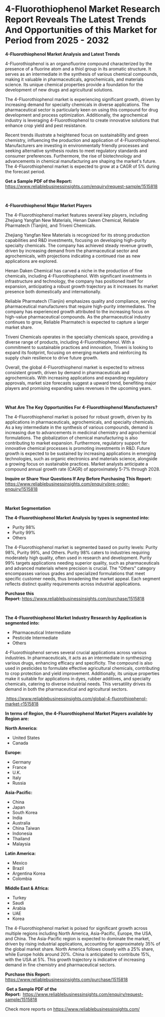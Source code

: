 <p><h1>4-Fluorothiophenol Market Research Report Reveals The Latest Trends And Opportunities of this Market for Period from 2025 - 2032</h1></p><p><strong>4-Fluorothiophenol Market Analysis and Latest Trends</strong></p>
<p><p>4-Fluorothiophenol is an organofluorine compound characterized by the presence of a fluorine atom and a thiol group in its aromatic structure. It serves as an intermediate in the synthesis of various chemical compounds, making it valuable in pharmaceuticals, agrochemicals, and materials science. Its unique chemical properties provide a foundation for the development of new drugs and agricultural solutions.</p><p>The 4-Fluorothiophenol market is experiencing significant growth, driven by increasing demand for specialty chemicals in diverse applications. The pharmaceutical sector is particularly keen on using this compound for drug development and process optimization. Additionally, the agrochemical industry is leveraging 4-Fluorothiophenol to create innovative solutions that enhance crop yield and pest resistance.</p><p>Recent trends illustrate a heightened focus on sustainability and green chemistry, influencing the production and application of 4-Fluorothiophenol. Manufacturers are investing in environmentally friendly processes and seeking alternative synthesis routes to meet regulatory standards and consumer preferences. Furthermore, the rise of biotechnology and advancements in chemical manufacturing are shaping the market's future. The 4-Fluorothiophenol market is expected to grow at a CAGR of 5% during the forecast period.</p></p>
<p><strong>Get a Sample PDF of the Report:&nbsp;</strong> <a href="https://www.reliablebusinessinsights.com/enquiry/request-sample/1515818?utm_campaign=97&utm_medium=2&utm_source=Github&utm_content=ia&utm_term=18012025&utm_id=4-fluorothiophenol">https://www.reliablebusinessinsights.com/enquiry/request-sample/1515818</a></p>
<p>&nbsp;</p>
<p><strong>4-Fluorothiophenol Major Market Players</strong></p>
<p><p>The 4-Fluorothiophenol market features several key players, including Zhejiang Yangfan New Materials, Henan Daken Chemical, Reliable Pharmatech (Tianjin), and Triveni Chemicals. </p><p>Zhejiang Yangfan New Materials is recognized for its strong production capabilities and R&D investments, focusing on developing high-purity specialty chemicals. The company has achieved steady revenue growth, driven by increasing demand from the pharmaceutical sector and agrochemicals, with projections indicating a continued rise as new applications are explored.</p><p>Henan Daken Chemical has carved a niche in the production of fine chemicals, including 4-Fluorothiophenol. With significant investments in infrastructure and technology, the company has positioned itself for expansion, anticipating a robust growth trajectory as it increases its market presence both domestically and internationally.</p><p>Reliable Pharmatech (Tianjin) emphasizes quality and compliance, serving pharmaceutical manufacturers that require high-purity intermediates. The company has experienced growth attributed to the increasing focus on high-value pharmaceutical compounds. As the pharmaceutical industry continues to grow, Reliable Pharmatech is expected to capture a larger market share.</p><p>Triveni Chemicals operates in the specialty chemicals space, providing a diverse range of products, including 4-Fluorothiophenol. With a commitment to sustainable practices and innovation, Triveni is looking to expand its footprint, focusing on emerging markets and reinforcing its supply chain resilience to drive future growth.</p><p>Overall, the global 4-Fluorothiophenol market is expected to witness consistent growth, driven by demand in pharmaceuticals and agrochemicals. With increasing applications and expanding regulatory approvals, market size forecasts suggest a upward trend, benefiting major players and promising expanding sales revenues in the upcoming years.</p></p>
<p>&nbsp;</p>
<p><strong>What Are The Key Opportunities For 4-Fluorothiophenol Manufacturers?</strong></p>
<p><p>The 4-Fluorothiophenol market is poised for robust growth, driven by its applications in pharmaceuticals, agrochemicals, and specialty chemicals. As a key intermediate in the synthesis of various compounds, demand is increasing due to advancements in medicinal chemistry and agrochemical formulations. The globalization of chemical manufacturing is also contributing to market expansion. Furthermore, regulatory support for innovative chemical processes is promoting investments in R&D. Future growth is expected to be sustained by increasing applications in emerging technologies, such as organic electronics and materials science, alongside a growing focus on sustainable practices. Market analysts anticipate a compound annual growth rate (CAGR) of approximately 5-7% through 2028.</p></p>
<p><strong>Inquire or Share Your Questions If Any Before Purchasing This Report:</strong> <a href="https://www.reliablebusinessinsights.com/enquiry/pre-order-enquiry/1515818?utm_campaign=97&utm_medium=2&utm_source=Github&utm_content=ia&utm_term=18012025&utm_id=4-fluorothiophenol">https://www.reliablebusinessinsights.com/enquiry/pre-order-enquiry/1515818</a></p>
<p>&nbsp;</p>
<p><strong>Market Segmentation</strong></p>
<p><strong>The 4-Fluorothiophenol Market Analysis by types is segmented into:</strong></p>
<p><ul><li>Purity 98%</li><li>Purity 99%</li><li>Others</li></ul></p>
<p><p>The 4-Fluorothiophenol market is segmented based on purity levels: Purity 98%, Purity 99%, and Others. Purity 98% caters to industries requiring moderately high quality, often used in research and development. Purity 99% targets applications needing superior quality, such as pharmaceuticals and advanced materials where precision is crucial. The "Others" category encompasses various grades and specialized formulations that meet specific customer needs, thus broadening the market appeal. Each segment reflects distinct quality requirements across industrial applications.</p></p>
<p><strong>Purchase this Report:&nbsp;</strong><a href="https://www.reliablebusinessinsights.com/purchase/1515818?utm_campaign=97&utm_medium=2&utm_source=Github&utm_content=ia&utm_term=18012025&utm_id=4-fluorothiophenol">https://www.reliablebusinessinsights.com/purchase/1515818</a></p>
<p>&nbsp;</p>
<p><strong>The 4-Fluorothiophenol Market Industry Research by Application is segmented into:</strong></p>
<p><ul><li>Pharmaceutical Intermediate</li><li>Pesticide Intermediate</li><li>Others</li></ul></p>
<p><p>4-Fluorothiophenol serves several crucial applications across various industries. In pharmaceuticals, it acts as an intermediate in synthesizing various drugs, enhancing efficacy and specificity. The compound is also used in pesticides to formulate effective agricultural chemicals, contributing to crop protection and yield improvement. Additionally, its unique properties make it suitable for applications in dyes, rubber additives, and specialty chemicals, catering to diverse industrial needs. This versatility drives its demand in both the pharmaceutical and agricultural sectors.</p></p>
<p><a href="https://www.reliablebusinessinsights.com/global-4-fluorothiophenol-market-r1515818?utm_campaign=97&utm_medium=2&utm_source=Github&utm_content=ia&utm_term=18012025&utm_id=4-fluorothiophenol">&nbsp;https://www.reliablebusinessinsights.com/global-4-fluorothiophenol-market-r1515818</a></p>
<p><strong>In terms of Region, the 4-Fluorothiophenol Market Players available by Region are:</strong></p>
<p>
    <p> <strong> North America: </strong>
        <ul>
            <li>United States</li>
            <li>Canada</li>
        </ul>
        </p> 
    <p> <strong> Europe: </strong>
        <ul>
            <li>Germany</li>
            <li>France</li>
            <li>U.K.</li>
            <li>Italy</li>
            <li>Russia</li>
        </ul>
        </p> 
    <p> <strong> Asia-Pacific: </strong>
        <ul>
            <li>China</li>
            <li>Japan</li>
            <li>South Korea</li>
            <li>India</li>
            <li>Australia</li>
            <li>China Taiwan</li>
            <li>Indonesia</li>
            <li>Thailand</li>
            <li>Malaysia</li>
        </ul>
        </p> 
    <p> <strong> Latin America: </strong>
        <ul>
            <li>Mexico</li>
            <li>Brazil</li>
            <li>Argentina Korea</li>
            <li>Colombia</li>
        </ul>
        </p> 
    <p> <strong> Middle East & Africa: </strong>
        <ul>
            <li>Turkey</li>
            <li>Saudi</li>
            <li>Arabia</li>
            <li>UAE</li>
            <li>Korea</li>
        </ul>
    </p>
    </p>
<p><p>The 4-Fluorothiophenol market is poised for significant growth across multiple regions including North America, Asia-Pacific, Europe, the USA, and China. The Asia-Pacific region is expected to dominate the market, driven by rising industrial applications, accounting for approximately 35% of the global market share. North America follows closely with a 25% share, while Europe holds around 20%. China is anticipated to contribute 15%, with the USA at 5%. This growth trajectory is indicative of increasing demand in fine chemistry and pharmaceutical sectors.</p></p>
<p><strong>Purchase this Report: </strong><a href="https://www.reliablebusinessinsights.com/purchase/1515818?utm_campaign=97&utm_medium=2&utm_source=Github&utm_content=ia&utm_term=18012025&utm_id=4-fluorothiophenol">https://www.reliablebusinessinsights.com/purchase/1515818</a></p>
<p>&nbsp;<strong>Get a Sample PDF of the Report:&nbsp;&nbsp;</strong><a href="https://www.reliablebusinessinsights.com/enquiry/request-sample/1515818?utm_campaign=97&utm_medium=2&utm_source=Github&utm_content=ia&utm_term=18012025&utm_id=4-fluorothiophenol">https://www.reliablebusinessinsights.com/enquiry/request-sample/1515818</a></p>
<p><strong></strong></p>
<p>Check more reports on <a href="https://www.reliablebusinessinsights.com/?utm_campaign=97&utm_medium=2&utm_source=Github&utm_content=ia&utm_term=18012025&utm_id=4-fluorothiophenol">https://www.reliablebusinessinsights.com/</a></p>